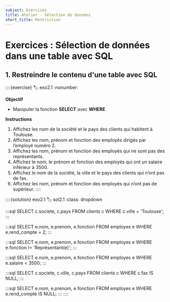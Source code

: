 ```yaml
---
subject: Exercices
title: Atelier - Sélection de données
short_title: Restriction
---
```


# Exercices : Sélection de données dans une table avec SQL

## 1. Restreindre le contenu d'une table avec SQL
::::{exercise}
:label: exo2.1
:nonumber:

**Objectif**
- Manipuler la fonction **SELECT** avec **WHERE**

**Instructions**
1. Affichez les nom de la société et le pays des clients qui habitent à Toulouse.
2. Affichez les nom, prénom et fonction des employés dirigés par l’employé numéro 2.
3. Affichez les nom, prénom et fonction des employés qui ne sont pas des représentants.
4. Affichez le nom, le prénom et fonction des employés qui ont un salaire inférieur à 3500.
5. Affichez le nom de la société, la ville et le pays des clients qui n’ont pas de fax.
6. Affichez les nom, prénom et fonction des employés qui n’ont pas de supérieur.
::::

::::{solution} exo2.1
:label: sol2.1
:class: dropdown

:::sql
SELECT 
    c.societe, 
    c.pays 
FROM clients c
WHERE c.ville = 'Toulouse';
:::

:::sql
SELECT 
    e.nom, 
    e.prenom, 
    e.fonction 
FROM employes e
WHERE e.rend_compte = 2;
:::

:::sql
SELECT
    e.nom, 
    e.prenom, 
    e.fonction 
FROM employes e
WHERE e.fonction != 'Représentant(e)';
:::

:::sql
SELECT
    e.nom,
    e.prenom,
    e.fonction 
FROM employes e
WHERE e.salaire < 3500;
:::

:::sql
SELECT
    c.societe,
    c.ville,
    c.pays 
FROM clients c
WHERE c.fax IS NULL;
:::

:::sql
SELECT
    e.nom,
    e.prenom,
    e.fonction 
FROM employes e
WHERE e.rend_compte IS NULL;
:::
::::
